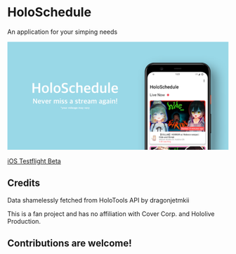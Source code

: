 # HoloSchedule

An application for your simping needs

![banner](github/img/banner.png)

[iOS Testflight Beta](https://testflight.apple.com/join/dfQsZgUx)

## Credits

Data shamelessly fetched from HoloTools API by dragonjetmkii

This is a fan project and has no affiliation with Cover Corp. and Hololive Production.

## Contributions are welcome!
